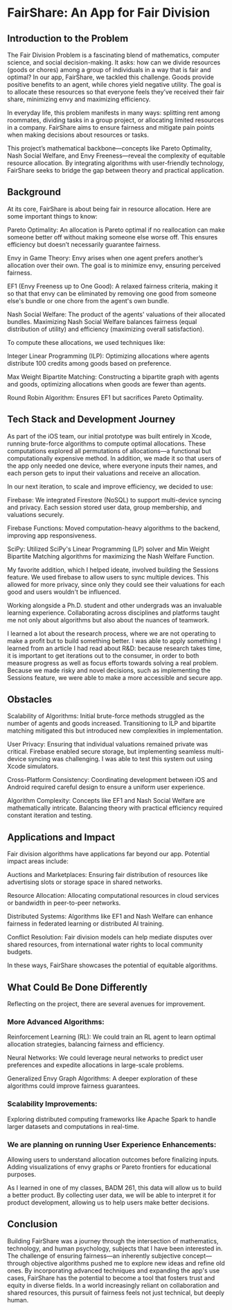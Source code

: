 # FairShare: An App for Fair Division

## Introduction to the Problem

The Fair Division Problem is a fascinating blend of mathematics, computer science, and social decision-making. It asks: how can we divide resources (goods or chores) among a group of individuals in a way that is fair and optimal? In our app, FairShare, we tackled this challenge. Goods provide positive benefits to an agent, while chores yield negative utility. The goal is to allocate these resources so that everyone feels they’ve received their fair share, minimizing envy and maximizing efficiency.

In everyday life, this problem manifests in many ways: splitting rent among roommates, dividing tasks in a group project, or allocating limited resources in a company. FairShare aims to ensure fairness and mitigate pain points when making decisions about resources or tasks.

This project’s mathematical backbone—concepts like Pareto Optimality, Nash Social Welfare, and Envy Freeness—reveal the complexity of equitable resource allocation. By integrating algorithms with user-friendly technology, FairShare seeks to bridge the gap between theory and practical application.

## Background

At its core, FairShare is about being fair in resource allocation. Here are some important things to know:

Pareto Optimality: An allocation is Pareto optimal if no reallocation can make someone better off without making someone else worse off. This ensures efficiency but doesn’t necessarily guarantee fairness.

Envy in Game Theory: Envy arises when one agent prefers another’s allocation over their own. The goal is to minimize envy, ensuring perceived fairness.

EF1 (Envy Freeness up to One Good): A relaxed fairness criteria, making it so that that envy can be eliminated by removing one good from someone else's bundle or one chore from the agent's own bundle.

Nash Social Welfare: The product of the agents' valuations of their allocated bundles. Maximizing Nash Social Welfare balances fairness (equal distribution of utility) and efficiency (maximizing overall satisfaction).

To compute these allocations, we used techniques like:

Integer Linear Programming (ILP): Optimizing allocations where agents distribute 100 credits among goods based on preference.

Max Weight Bipartite Matching: Constructing a bipartite graph with agents and goods, optimizing allocations when goods are fewer than agents.

Round Robin Algorithm: Ensures EF1 but sacrifices Pareto Optimality.

## Tech Stack and Development Journey

As part of the iOS team, our initial prototype was built entirely in Xcode, running brute-force algorithms to compute optimal allocations. These computations explored all permutations of allocations—a functional but computationally expensive method. In addition, we made it so that users of the app only needed one device, where everyone inputs their names, and each person gets to input their valuations and receive an allocation. 

In our next iteration, to scale and improve efficiency, we decided to use:

Firebase: We integrated Firestore (NoSQL) to support multi-device syncing and privacy. Each session stored user data, group membership, and valuations securely.

Firebase Functions: Moved computation-heavy algorithms to the backend, improving app responsiveness.

SciPy: Utilized SciPy's Linear Programming (LP) solver and Min Weight Bipartite Matching algorithms for maximizing the Nash Welfare Function. 

My favorite addition, which I helped ideate, involved building the Sessions feature. We used firebase to allow users to sync multiple devices. This allowed for more privacy, since only they could see their valuations for each good and users wouldn't be influenced. 

Working alongside a Ph.D. student and other undergrads was an invaluable learning experience. Collaborating across disciplines and platforms taught me not only about algorithms but also about the nuances of teamwork.

I learned a lot about the research process, where we are not operating to make a profit but to build something better. I was able to apply something I learned from an article I had read about R&D: because research takes time, it is important to get iterations out to the consumer, in order to both measure progress as well as focus efforts towards solving a real problem. Because we made risky and novel decisions, such as implementing the Sessions feature, we were able to make a more accessible and secure app. 

## Obstacles

Scalability of Algorithms: Initial brute-force methods struggled as the number of agents and goods increased. Transitioning to ILP and bipartite matching mitigated this but introduced new complexities in implementation.

User Privacy: Ensuring that individual valuations remained private was critical. Firebase enabled secure storage, but implementing seamless multi-device syncing was challenging. I was able to test this system out using Xcode simulators. 

Cross-Platform Consistency: Coordinating development between iOS and Android required careful design to ensure a uniform user experience.

Algorithm Complexity: Concepts like EF1 and Nash Social Welfare are mathematically intricate. Balancing theory with practical efficiency required constant iteration and testing.

## Applications and Impact

Fair division algorithms have applications far beyond our app. Potential impact areas include:

Auctions and Marketplaces: Ensuring fair distribution of resources like advertising slots or storage space in shared networks.

Resource Allocation: Allocating computational resources in cloud services or bandwidth in peer-to-peer networks.

Distributed Systems: Algorithms like EF1 and Nash Welfare can enhance fairness in federated learning or distributed AI training.

Conflict Resolution: Fair division models can help mediate disputes over shared resources, from international water rights to local community budgets.

In these ways, FairShare showcases the potential of equitable algorithms.

## What Could Be Done Differently

Reflecting on the project, there are several avenues for improvement.

### More Advanced Algorithms:

Reinforcement Learning (RL): We could train an RL agent to learn optimal allocation strategies, balancing fairness and efficiency.

Neural Networks: We could leverage neural networks to predict user preferences and expedite allocations in large-scale problems.

Generalized Envy Graph Algorithms: A deeper exploration of these algorithms could improve fairness guarantees.

### Scalability Improvements:
Exploring distributed computing frameworks like Apache Spark to handle larger datasets and computations in real-time.

### We are planning on running User Experience Enhancements:
Allowing users to understand allocation outcomes before finalizing inputs.
Adding visualizations of envy graphs or Pareto frontiers for educational purposes.

As I learned in one of my classes, BADM 261, this data will allow us to build a better product.  By collecting user data, we will be able to interpret it for product development, allowing us to help users make better decisions. 

## Conclusion

Building FairShare was a journey through the intersection of mathematics, technology, and human psychology, subjects that I have been interested in. The challenge of ensuring fairness—an inherently subjective concept—through objective algorithms pushed me to explore new ideas and refine old ones. By incorporating advanced techniques and expanding the app's use cases, FairShare has the potential to become a tool that fosters trust and equity in diverse fields. In a world increasingly reliant on collaboration and shared resources, this pursuit of fairness feels not just technical, but deeply human.
